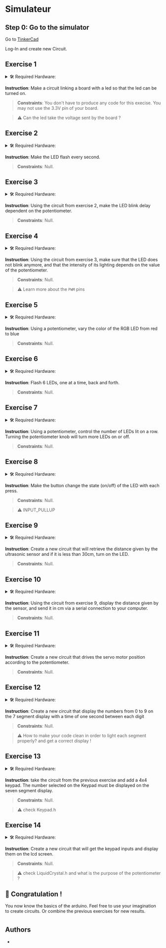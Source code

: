 # Simulateur

## Step 0: Go to the simulator

Go to [TinkerCad](https://www.tinkercad.com/)  
  
Log-In and create new Circuit.  

## Exercise 1

<details>
    <summary> 🛠️ Required Hardware:</summary>

![](../.simulateur-tinkercad/Arduino.png) ![](../.simulateur-tinkercad/Breadboard.png)  
![](../.simulateur-tinkercad/LED.png) ![](../.simulateur-tinkercad/resistor.png)
</details>  
  
**Instruction**: Make a circuit linking a board with a led so that the led can be turned on.  
  
>**Constraints**: You don't have to produce any code for this execise. You may not use the 3.3V pin of your board.  
  
>:warning: Can the led take the voltage sent by the board ? 

## Exercise 2

<details>
    <summary> 🛠️ Required Hardware:</summary>

![](../.simulateur-tinkercad/Arduino.png) ![](../.simulateur-tinkercad/Breadboard.png)  
![](../.simulateur-tinkercad/LED.png) ![](../.simulateur-tinkercad/resistor.png) 

</details>  
  
**Instruction**: Make the LED flash every second.
  
>**Constraints**: Null.

## Exercise 3

<details>
    <summary> 🛠️ Required Hardware:</summary>

![](../.simulateur-tinkercad/Arduino.png) ![](../.simulateur-tinkercad/Breadboard.png)  
![](../.simulateur-tinkercad/LED.png) ![](../.simulateur-tinkercad/resistor.png)  
![](../.simulateur-tinkercad/potentiometer.png)


</details>  
  
**Instruction**: Using the circuit from exercise 2, make the LED blink delay dependent on the potentiometer.
  
>**Constraints**: Null.

## Exercise 4

<details>
    <summary> 🛠️ Required Hardware:</summary>

![](../.simulateur-tinkercad/Arduino.png) ![](../.simulateur-tinkercad/Breadboard.png)  
![](../.simulateur-tinkercad/LED.png) ![](../.simulateur-tinkercad/resistor.png)  
![](../.simulateur-tinkercad/potentiometer.png)


</details>  
  
**Instruction**: Using the circuit from exercise 3, make sure that the LED does not blink anymore, and that the intensity of its lighting depends on the value of the potentiometer.
  
>**Constraints**: Null.

>:warning: Learn more about the `PWM` pins

## Exercise 5

<details>
    <summary> 🛠️ Required Hardware:</summary>

![](../.simulateur-tinkercad/Arduino.png) ![](../.simulateur-tinkercad/Breadboard.png)  
![](../.simulateur-tinkercad/LED_RGB.png) ![](../.simulateur-tinkercad/resistor.png)**x3**  
![](../.simulateur-tinkercad/potentiometer.png) 

</details>  
  
**Instruction**: Using a potentiometer, vary the color of the RGB LED from red to blue
  
>**Constraints**: Null.

## Exercise 6

<details>
    <summary> 🛠️ Required Hardware:</summary>

![](../.simulateur-tinkercad/Arduino.png) ![](../.simulateur-tinkercad/Breadboard.png)  
![](../.simulateur-tinkercad/LED.png)**x6**![](../.simulateur-tinkercad/resistor.png)**x6**

</details>  
  
**Instruction**: Flash 6 LEDs, one at a time, back and forth.
  
>**Constraints**: Null.

## Exercise 7

<details>
    <summary> 🛠️ Required Hardware:</summary>

![](../.simulateur-tinkercad/Arduino.png) ![](../.simulateur-tinkercad/Breadboard.png)  
![](../.simulateur-tinkercad/LED.png)**x6** ![](../.simulateur-tinkercad/resistor.png)**x6** 
![](../.simulateur-tinkercad/potentiometer.png)

</details>  
  
**Instruction**: Using a potentiometer, control the number of LEDs lit on a row. Turning the potentiometer knob will turn more LEDs on or off.
  
>**Constraints**: Null.

## Exercise 8

<details>
    <summary> 🛠️ Required Hardware:</summary>

![](../.simulateur-tinkercad/Arduino.png) ![](../.simulateur-tinkercad/Breadboard.png)  
![](../.simulateur-tinkercad/LED.png) ![](../.simulateur-tinkercad/resistor.png)  
![](../.simulateur-tinkercad/pushbutton.png)

</details>  
  
**Instruction**: Make the button change the state (on/off) of the LED with each press.
  
>**Constraints**: Null.

>:warning: INPUT_PULLUP

## Exercise 9

<details>
    <summary> 🛠️ Required Hardware:</summary>

![](../.simulateur-tinkercad/Arduino.png) ![](../.simulateur-tinkercad/Breadboard.png)  
![](../.simulateur-tinkercad/LED.png) ![](../.simulateur-tinkercad/resistor.png)  
![](../.simulateur-tinkercad/Distancesensor.png)

</details>  
  
**Instruction**: Create a new circuit that will retrieve the distance given by the ultrasonic sensor and if it is less than 30cm, turn on the LED.
  
>**Constraints**: Null.

## Exercise 10

<details>
    <summary> 🛠️ Required Hardware:</summary>

![](../.simulateur-tinkercad/Arduino.png) ![](../.simulateur-tinkercad/Breadboard.png)  
![](../.simulateur-tinkercad/LED.png) ![](../.simulateur-tinkercad/resistor.png)  
![](../.simulateur-tinkercad/Distancesensor.png)

</details>  
  
**Instruction**: Using the circuit from exercise 9, display the distance given by the sensor, and send it in cm via a serial connection to your computer.
  
>**Constraints**: Null.

## Exercise 11

<details>
    <summary> 🛠️ Required Hardware:</summary>

![](../.simulateur-tinkercad/Arduino.png) ![](../.simulateur-tinkercad/Breadboard.png)  
![](../.simulateur-tinkercad/potentiometer.png) ![](../.simulateur-tinkercad/microServo.png)

</details>   

**Instruction**: Create a new circuit that drives the servo motor position according to the potentiometer. 
  
>**Constraints**: Null.

## Exercise 12

<details>
    <summary> 🛠️ Required Hardware:</summary>

![](../.simulateur-tinkercad/Arduino.png) ![](../.simulateur-tinkercad/Breadboard.png)  
![](../.simulateur-tinkercad/sevenSegment.png) ![](../.simulateur-tinkercad/resistor.png)**x2**

</details>   

**Instruction**: Create a new circuit that display the numbers from 0 to 9 on the 7 segment display with a time of one second between each digit
  
>**Constraints**: Null.  

>:warning: How to make your code clean in order to light each segment properly? and get a correct display !

## Exercise 13

<details>
    <summary> 🛠️ Required Hardware:</summary>

![](../.simulateur-tinkercad/Arduino.png) ![](../.simulateur-tinkercad/Breadboard.png)  
![](../.simulateur-tinkercad/sevenSegment.png)  ![](../.simulateur-tinkercad/resistor.png)**x2**
![](../.simulateur-tinkercad/Keypad4x4.png)

</details>   

**Instruction**: take the circuit from the previous exercise and add a 4x4 keypad. The number selected on the Keypad must be displayed on the seven segment display.
  
>**Constraints**: Null.  

>:warning: check Keypad.h

## Exercise 14

<details>
    <summary> 🛠️ Required Hardware:</summary>

![](../.simulateur-tinkercad/Arduino.png) ![](../.simulateur-tinkercad/Breadboard.png) ![](../.simulateur-tinkercad/resistor.png) ![](../.simulateur-tinkercad/potentiometer.png) ![](../.simulateur-tinkercad/Keypad4x4.png) ![](../.simulateur-tinkercad/LCD16x2.png)

</details>   

**Instruction**: Create a new circuit that will get the keypad inputs and display them on the lcd screen.
  
>**Constraints**: Null.  

>:warning: check LiquidCrystal.h and what is the purpose of the potentiometer ?

## :tada: Congratulation !

You now know the basics of the arduino. Feel free to use your imagination to create circuits. Or combine the previous exercises for new results.

#

## Authors

- 